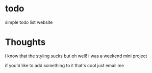 # todo
simple todo list website

# Thoughts
  i know that the styling sucks but oh well! i was a weekend mini project

if you'd like to add something to it that's cool just email me
